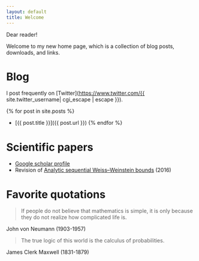 ```yaml
---
layout: default 
title: Welcome 
---
```


Dear reader!

Welcome to my new home page, which is a collection of blog posts, downloads, and links.

# Blog

I post frequently on [Twitter](https://www.twitter.com/{{ site.twitter_username| cgi_escape | escape }}).

{% for post in site.posts %}
 - [{{ post.title }}]({{ post.url }}) {% endfor %}

# Scientific papers

 - [Google scholar profile](https://scholar.google.com/citations?user=pv-gMRsAAAAJ&hl=de&oi=ao)
 - Revision of [Analytic sequential Weiss–Weinstein bounds](https://raw.githubusercontent.com/wosrediinanatour/wosrediinanatour.github.io/main/downloads/analyticWeissWeinsteinBoundsRevised.pdf) (2016)

# Favorite quotations

> If people do not believe that mathematics is simple,
> it is only because they do not realize how complicated life is.

John von Neumann (1903-1957)

> The true logic of this world is the calculus of probabilities.

James Clerk Maxwell (1831-1879)
 

